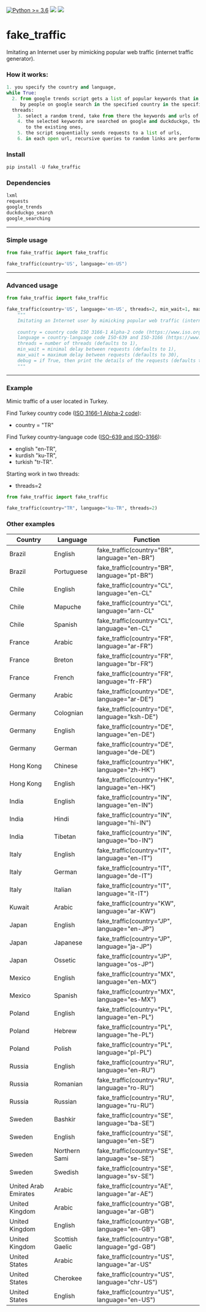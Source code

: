 [![Python >= 3.6](https://img.shields.io/badge/python->=3.6-red.svg)](https://www.python.org/downloads/) [![](https://badgen.net/github/release/deedy5/fake_traffic)](https://github.com/deedy5/fake_traffic/releases) [![](https://badge.fury.io/py/fake-traffic.svg)](https://pypi.org/project/fake-traffic) 
# fake_traffic
Imitating an Internet user by mimicking popular web traffic (internet traffic generator).

### How it works:
```python
1. you specify the country and language,
while True:
  2. from google trends script gets a list of popular keywords that in real time are searched 
     by people on google search in the specified country in the specified language,
  threads:
    3. select a random trend, take from there the keywords and urls of related articles,
    4. the selected keywords are searched on google and duckduckgo, the found urls are added 
       to the existing ones,
    5. the script sequentially sends requests to a list of urls,
    6. in each open url, recursive queries to random links are performed to a random depth (1-5).
```

### Install

```python
pip install -U fake_traffic
```

### Dependencies
```python
lxml
requests
google_trends
duckduckgo_search
google_searching
```
---
### Simple usage
```python
from fake_traffic import fake_traffic

fake_traffic(country='US', language='en-US")
```
---
### Advanced usage
```python
from fake_traffic import fake_traffic

fake_traffic(country='US', language='en-US', threads=2, min_wait=1, max_wait=5, debug=True)
    """
    Imitating an Internet user by mimicking popular web traffic (internet traffic generator).
    
    country = country code ISO 3166-1 Alpha-2 code (https://www.iso.org/obp/ui/),
    language = country-language code ISO-639 and ISO-3166 (https://www.fincher.org/Utilities/CountryLanguageList.shtml),
    threads = number of threads (defaults to 1),
    min_wait = minimal delay between requests (defaults to 1),
    max_wait = maximum delay between requests (defaults to 30),
    debug = if True, then print the details of the requests (defaults to False).
    """
```
---
### Example
Mimic traffic of a user located in Turkey.

Find Turkey country code ([ISO 3166-1 Alpha-2 code](https://www.iso.org/obp/ui/)):</br>
  - country = "TR" </br>

Find Turkey country-language code ([ISO-639 and ISO-3166](https://www.fincher.org/Utilities/CountryLanguageList.shtml)): </br>
  - english  "en-TR", </br>
  - kurdish  "ku-TR", </br>
  - turkish  "tr-TR". </br>

Starting work in two threads:
  - threads=2
```python
from fake_traffic import fake_traffic

fake_traffic(country="TR", language="ku-TR", threads=2)
```
### Other examples
Country   | Language  | Function                                     |
----------|---------- | ---------------------------------------------|
Brazil    | English   | fake_traffic(country="BR", language="en-BR") |
Brazil    | Portuguese| fake_traffic(country="BR", language="pt-BR") |
Chile     | English   | fake_traffic(country="CL", language="en-CL"  |
Chile     | Mapuche   | fake_traffic(country="CL", language="arn-CL" |
Chile     | Spanish   | fake_traffic(country="CL", language="en-CL"  |
France    | Arabic    | fake_traffic(country="FR", language="ar-FR") |
France    | Breton    | fake_traffic(country="FR", language="br-FR") |
France    | French    | fake_traffic(country="FR", language="fr-FR") |
Germany   | Arabic    | fake_traffic(country="DE", language="ar-DE") |
Germany   | Colognian | fake_traffic(country="DE", language="ksh-DE")|
Germany   | English   | fake_traffic(country="DE", language="en-DE") |
Germany   | German    | fake_traffic(country="DE", language="de-DE") |
Hong Kong | Chinese   | fake_traffic(country="HK", language="zh-HK") |
Hong Kong | English   | fake_traffic(country="HK", language="en-HK") |
India     | English   | fake_traffic(country="IN", language="en-IN") |
India     | Hindi     | fake_traffic(country="IN", language="hi-IN") |
India     | Tibetan   | fake_traffic(country="IN", language="bo-IN") |
Italy     | English   | fake_traffic(country="IT", language="en-IT") |
Italy     | German    | fake_traffic(country="IT", language="de-IT") |
Italy     | Italian   | fake_traffic(country="IT", language="it-IT") |
Kuwait    | Arabic    | fake_traffic(country="KW", language="ar-KW") |
Japan     | English   | fake_traffic(country="JP", language="en-JP") |
Japan     | Japanese  | fake_traffic(country="JP", language="ja-JP") |
Japan     | Ossetic   | fake_traffic(country="JP", language="os-JP") |
Mexico    | English   | fake_traffic(country="MX", language="en-MX") |
Mexico    | Spanish   | fake_traffic(country="MX", language="es-MX") |
Poland    | English   | fake_traffic(country="PL", language="en-PL") |
Poland    | Hebrew    | fake_traffic(country="PL", language="he-PL") |
Poland    | Polish    | fake_traffic(country="PL", language="pl-PL") |
Russia    | English   | fake_traffic(country="RU", language="en-RU") |
Russia    | Romanian  | fake_traffic(country="RU", language="ro-RU") |
Russia    | Russian   | fake_traffic(country="RU", language="ru-RU") |
Sweden    | Bashkir   | fake_traffic(country="SE", language="ba-SE") |
Sweden    | English   | fake_traffic(country="SE", language="en-SE") |
Sweden    | Northern Sami   | fake_traffic(country="SE", language="se-SE") |
Sweden    | Swedish   | fake_traffic(country="SE", language="sv-SE") |
United Arab Emirates | Arabic | fake_traffic(country="AE", language="ar-AE") |
United Kingdom | Arabic   | fake_traffic(country="GB", language="ar-GB") |
United Kingdom | English   | fake_traffic(country="GB", language="en-GB") |
United Kingdom | Scottish Gaelic   | fake_traffic(country="GB", language="gd-GB") |
United States  | Arabic    | fake_traffic(country="US", language="ar-US"   |
United States  | Cherokee  | fake_traffic(country="US", language="chr-US") |
United States  | English   | fake_traffic(country="US", language="en-US") |




